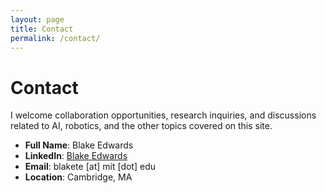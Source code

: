 ```yaml
---
layout: page
title: Contact
permalink: /contact/
---
```


# Contact

I welcome collaboration opportunities, research inquiries, and discussions related to AI, robotics, and the other topics covered on this site.

- **Full Name**: Blake Edwards
- **LinkedIn**: [Blake Edwards](https://linkedin.com/in/blakete)
- **Email**: blakete [at] mit [dot] edu
- **Location**: Cambridge, MA
